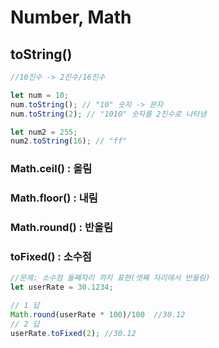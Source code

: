# Number, Math

## toString\(\)

```javascript
//10진수 -> 2진수/16진수

let num = 10;
num.toString(); // "10" 숫자 -> 문자
num.toString(2); // "1010" 숫자를 2진수로 나타냄

let num2 = 255;
num2.toString(16); // "ff"
```

### Math.ceil\(\) : 올림

### Math.floor\(\) : 내림

### Math.round\(\) : 반올림

### toFixed\(\) : 소수점 

```javascript
//문제: 소수점 둘째자리 까지 표현(셋째 자리에서 반올림)
let userRate = 30.1234;

// 1 답
Math.round(userRate * 100)/100  //30.12
// 2 답
userRate.toFixed(2); //30.12
```

